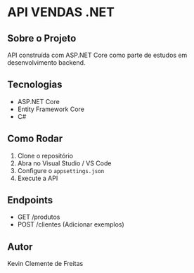 # API VENDAS .NET

## Sobre o Projeto
API construída com ASP.NET Core como parte de estudos em desenvolvimento backend.

## Tecnologias
- ASP.NET Core
- Entity Framework Core
- C#

## Como Rodar
1. Clone o repositório
2. Abra no Visual Studio / VS Code
3. Configure o `appsettings.json`
4. Execute a API

## Endpoints
- GET /produtos
- POST /clientes
(Adicionar exemplos)

## Autor
Kevin Clemente de Freitas
